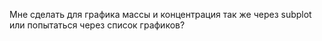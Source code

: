Мне сделать для графика массы и концентрация так же через subplot или попытаться через список графиков?
